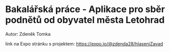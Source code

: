 # Bakalářská práce - Aplikace pro sběr podnětů od obyvatel města Letohrad
Autor: Zdeněk Tomka

link na Expo stránku s projektem:
https://expo.io/@zdenda28/hlaseniZavad
